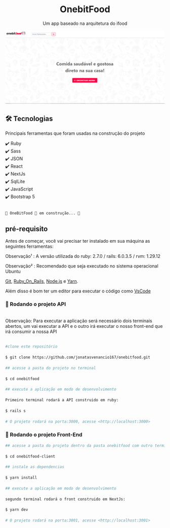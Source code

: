 <h1 align='center'>OnebitFood</h1>

<p align='center'>Um app baseado na arquitetura do ifood</p>

<img src='public/tela_app.png'>

## 🛠 Tecnologias 

<p>Principais ferramentas que foram usadas na construção do projeto</p>

✔️ Ruby <br>
✔️ Sass <br>
✔️ JSON <br>
✔️ React <br>
✔️ NextJs <br>
✔️ SqlLite <br>
✔️ JavaScript <br>
✔️ Bootstrap 5 <br>

## <h4 align="center"> 
    🚧 OneBitFood 🚀 em construção... 🚧 

## pré-requisito

Antes de começar, você vai precisar ter instalado em sua máquina as seguintes ferramentas: 

Observação¹ : A versão utilizada do ruby: 2.7.0 / rails: 6.0.3.5 / rvm: 1.29.12

Observação² : Recomendado que seja executado no sistema operacional Ubuntu

[Git](https://git-scm.com), [Ruby_On_Rails](https://gorails.com/setup/ubuntu/20.04), [Node.js](https://nodejs.org/en/) e [Yarn](https://classic.yarnpkg.com/en/docs/install/#windows-stable).

Além disso é bom ter um editor para executar o código como [VsCode](https://code.visualstudio.com/download)


### 🎲 Rodando o projeto API

<br>
Observação: Para executar a aplicação será necessário dois terminais abertos, um vai executar a API e o outro irá executar o nosso front-end que irá consumir a nossa API

```bash

#clone este repositório

$ git clone https://github.com/jonatasvenancio167/onebitfood.git

## acesse a pasta do projeto no terminal

$ cd onebitfood

## execute a aplicação em modo de desenvolvimento 

Primeiro terminal rodará a API construido em ruby:

$ rails s

# O projeto rodará na porta:3000, acesse <http://localhost:3000>

```
### 🎲 Rodando o projeto Front-End

```bash
## acesse a pasta do projeto dentro da pasta onebitfood com outro terminal

$ cd onebitfood-client

## instale as dependencias 

$ yarn install

## execute a aplicação em modo de desenvolvimento 

segundo terminal rodará o front construido em NextJs: 

$ yarn dev

# O projeto rodará na porta:3001, acesse <http://localhost:3001>